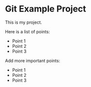 # Git Example Project

This is my project.

Here is a list of points:

- Point 1
- Point 2
- Point 3

Add more important points:

- Point 1
- Point 2
- Point 3
